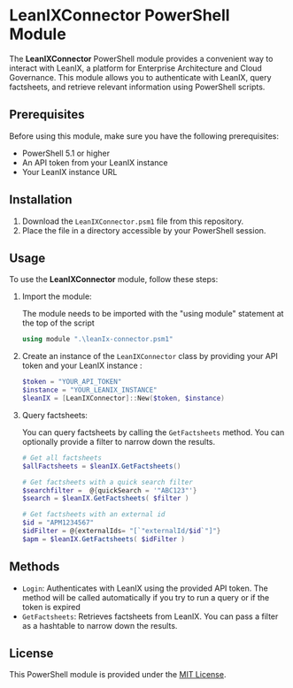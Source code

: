 # LeanIXConnector PowerShell Module

The **LeanIXConnector** PowerShell module provides a convenient way to interact with LeanIX, a platform for Enterprise Architecture and Cloud Governance. This module allows you to authenticate with LeanIX, query factsheets, and retrieve relevant information using PowerShell scripts.

## Prerequisites

Before using this module, make sure you have the following prerequisites:

- PowerShell 5.1 or higher
- An API token from your LeanIX instance
- Your LeanIX instance URL

## Installation

1. Download the `LeanIXConnector.psm1` file from this repository.
2. Place the file in a directory accessible by your PowerShell session.

## Usage

To use the **LeanIXConnector** module, follow these steps:

1. Import the module:

   The module needs to be imported with the "using module" statement at the top of the script
  
   ```powershell
   using module ".\leanIx-connector.psm1"
   ```

2. Create an instance of the `LeanIXConnector` class by providing your API token and your LeanIX instance :

   ```powershell
   $token = "YOUR_API_TOKEN"
   $instance = "YOUR_LEANIX_INSTANCE"
   $leanIX = [LeanIXConnector]::New($token, $instance)
   ```

3. Query factsheets:

   You can query factsheets by calling the `GetFactsheets` method. You can optionally provide a filter to narrow down the results.

   ```powershell
   # Get all factsheets
   $allFactsheets = $leanIX.GetFactsheets()

   # Get factsheets with a quick search filter
   $searchfilter =  @{quickSearch = '"ABC123"'}
   $search = $leanIX.GetFactsheets( $filter )

   # Get factsheets with an external id
   $id = "APM1234567"
   $idFilter = @{externalIds= "[`"externalId/$id`"]"}
   $apm = $leanIX.GetFactsheets( $idFilter )
   ```

## Methods

- `Login`: Authenticates with LeanIX using the provided API token. The method will be called automatically if you try to run a query or if the token is expired
- `GetFactsheets`: Retrieves factsheets from LeanIX. You can pass a filter as a hashtable to narrow down the results.

## License

This PowerShell module is provided under the [MIT License](LICENSE).
